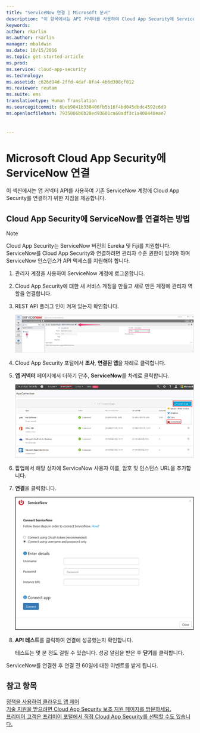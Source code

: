 ```yaml
---
title: "ServiceNow 연결 | Microsoft 문서"
description: "이 항목에서는 API 커넥터를 사용하여 Cloud App Security에 ServiceNow 앱을 연결하는 방법에 대한 정보를 제공합니다."
keywords: 
author: rkarlin
ms.author: rkarlin
manager: mbaldwin
ms.date: 10/15/2016
ms.topic: get-started-article
ms.prod: 
ms.service: cloud-app-security
ms.technology: 
ms.assetid: c626d94d-2ffd-4daf-8fa4-4b6d308cf012
ms.reviewer: reutam
ms.suite: ems
translationtype: Human Translation
ms.sourcegitcommit: 6beb9041b338406fb5b16f4bd045dbdc4592c6d9
ms.openlocfilehash: 7935006b6b28ed93601ca60adf3c1a408440eae7


---
```


# <a name="connect-servicenow-to-microsoft-cloud-app-security"></a>Microsoft Cloud App Security에 ServiceNow 연결
이 섹션에서는 앱 커넥터 API를 사용하여 기존 ServiceNow 계정에 Cloud App Security를 연결하기 위한 지침을 제공합니다.  
  
## <a name="how-to-connect-servicenow-to-cloud-app-security"></a>Cloud App Security에 ServiceNow를 연결하는 방법  
  
> [!NOTE]  
>  Cloud App Security는 ServiceNow 버전의 Eureka 및 Fiji를 지원합니다. ServiceNow를 Cloud App Security와 연결하려면 관리자 수준 권한이 있어야 하며 ServiceNow 인스턴스가 API 액세스를 지원해야 합니다.  
  
1.  관리자 계정을 사용하여 ServiceNow 계정에 로그온합니다.  
  
2.  Cloud App Security에 대한 새 서비스 계정을 만들고 새로 만든 계정에 관리자 역할을 연결합니다.  
  
3.  REST API 플러그 인이 켜져 있는지 확인합니다.  
  
     ![servicenow 계정](./media/servicenow-account.png "servicenow account")  
  
4.  Cloud App Security 포털에서 **조사**, **연결된 앱**을 차례로 클릭합니다.  
  
5.  **앱 커넥터** 페이지에서 더하기 단추, **ServiceNow**를 차례로 클릭합니다.  
  
     ![servicenow 연결](./media/connect-servicenow.png "connect servicenow")  
  
6.  팝업에서 해당 상자에 ServiceNow 사용자 이름, 암호 및 인스턴스 URL을 추가합니다.  
  
7.  **연결**을 클릭합니다.  
  
     ![servicenow 암호 업데이트](./media/servicenow-update-password.png "servicenow update password")  
  
8.  **API 테스트**를 클릭하여 연결에 성공했는지 확인합니다.  
  
     테스트는 몇 분 정도 걸릴 수 있습니다. 성공 알림을 받은 후 **닫기**를 클릭합니다.  
  
ServiceNow를 연결한 후 연결 전 60일에 대한 이벤트를 받게 됩니다.
  
## <a name="see-also"></a>참고 항목  
[정책을 사용하여 클라우드 앱 제어](control-cloud-apps-with-policies.md)   
[기술 지원을 받으려면 Cloud App Security 보조 지원 페이지를 방문하세요.](http://support.microsoft.com/oas/default.aspx?prid=16031)   
[프리미어 고객은 프리미어 포털에서 직접 Cloud App Security를 선택할 수도 있습니다.](https://premier.microsoft.com/)  
  
  


<!--HONumber=Nov16_HO5-->


